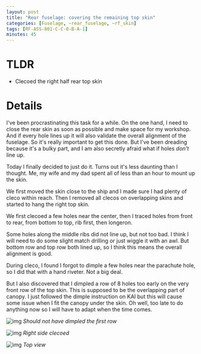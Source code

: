 ```yaml
---
layout: post
title: "Rear fuselage: covering the remaining top skin"
categories: [Fuselage, ~rear_fuselage, ~rf_skin]
tags: [RF-ASS-001-C-C-0-B-A-1]
minutes: 45
---
```


# TLDR

- Clecoed the right half rear top skin

# Details

I've been procrastinating this task for a while. On the one hand, I need to close the rear skin as soon as possible and make space for my workshop. And if every hole lines up it will also validate the overall alignment of the fuselage. So it's really important to get this done. But I've been dreading because it's a bulky part, and I am also secretly afraid what if holes _don't_ line up.

Today I finally decided to just do it. Turns out it's less daunting than I thought. Me, my wife and my dad spent all of less than an hour to mount up the skin.

We first moved the skin close to the ship and I made sure I had plenty of cleco within reach. Then I removed all clecos on overlapping skins and started to hang the right top skin.

We first clecoed a few holes near the center, then I traced holes from front to rear, from bottom to top, rib first, then longeron.

Some holes along the middle ribs did not line up, but not too bad. I think I will need to do some slight match drilling or just wiggle it with an awl. But bottom row and top row both lined up, so I think this means the overall alignment is good.

During cleco, I found I forgot to dimple a few holes near the parachute hole, so I did that with a hand riveter. Not a big deal.

But I also discovered that I dimpled a row of 8 holes too early on the very front row of the top skin. This is supposed to be the overlapping part of canopy. I just followed the dimple instruction on KAI but this will cause some issue when I fit the canopy under the skin. Oh well, too late to do anything now so I will have to adapt when the time comes.

![img](https://lh3.googleusercontent.com/pw/AP1GczNJu7i2Ez0mhciiGlKBBvyjSd67gQE5UBY2OnYYwEOU7oyjXl89tZAfCSWBkpQAF2In5PnM5qUz_zzOcSUlIH5W7pPcezjM5_M1hoeWx_jefZOgLMltUPrWVeqUfznMsvshLCGME7l23UCKGsMQIOHADw=w2328-h3092-s-no-gm?authuser=3)
_Should not have dimpled the first row_

![img](https://lh3.googleusercontent.com/pw/AP1GczNNt6KpTpBmcBIR9_Bg7s9n3OC9PFDkG41HZ1chAQbIhAKdXMQv2XxgHXcTyAkmFt0XDiRq7_Srv-z9Io2E4LRfMJv--Kzu6ZtSxp18Ed8DilrCbC-kkf2VHVzDLgSvXQnqxxpgMEhsfN48DDKDO7fo0g=w4080-h3072-s-no-gm?authuser=3)
_Right side clecoed_

![img](https://lh3.googleusercontent.com/pw/AP1GczOQfWdIRpwqJZKDB3Bm6XBDU7SAyDU0_ldYbSaT0R0H-mbl_4KWu8d9YNBYrkNtqZ9Xy_QzGogASifx_NqxtrI99z6tRBQlbt9wDOTtATP0sr_pCY7722y2fQOrXUM5qpNMFvjOgUkNMqFMqXdVU3_h5Q=w4080-h3072-s-no-gm?authuser=3)
_Top view_
